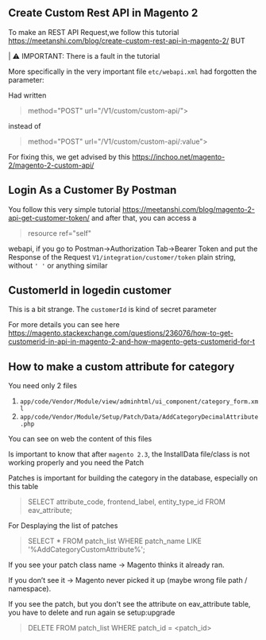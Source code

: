 ## Create Custom Rest API in Magento 2

To make an REST API Request,we follow this tutorial https://meetanshi.com/blog/create-custom-rest-api-in-magento-2/ BUT 

| ⚠ IMPORTANT:  There is a fault in the tutorial

More specifically in the very important file `etc/webapi.xml`
had forgotten the parameter: 

Had written
>   method="POST" url="/V1/custom/custom-api/">

instead of 

>  method="POST" url="/V1/custom/custom-api/:value">


For fixing this, we get advised by this https://inchoo.net/magento-2/magento-2-custom-api/



## Login As a Customer By Postman

You follow this very simple tutorial
https://meetanshi.com/blog/magento-2-api-get-customer-token/
and after that, you can access a 
> resource ref="self" 

webapi, if you go to Postman->Authorization Tab->Bearer Token
and put the Response of the Request `V1/integration/customer/token`
plain string, without `' '` or anything similar


## CustomerId in logedin customer

This is a bit strange. The `customerId` is kind of secret parameter



For more details you can see here
https://magento.stackexchange.com/questions/236076/how-to-get-customerid-in-api-in-magento-2-and-how-magento-gets-customerid-for-t


## How to make a custom attribute for category

You need only 2 files 
1. `app/code/Vendor/Module/view/adminhtml/ui_component/category_form.xml`
2. `app/code/Vendor/Module/Setup/Patch/Data/AddCategoryDecimalAttribute.php`

You can see on web the content of this files

Is important to know that after `magento 2.3`, the InstallData file/class is not working properly and you need the Patch 

Patches is important for building the category in the database, especially on this table

> SELECT attribute_code, frontend_label, entity_type_id
FROM eav_attribute;

For Desplaying the list of patches

> SELECT * 
FROM patch_list
WHERE patch_name LIKE '%AddCategoryCustomAttribute%';

If you see your patch class name → Magento thinks it already ran.

If you don’t see it → Magento never picked it up (maybe wrong file path / namespace).

If you see the patch, but you don't see the attribute on eav_attribute table,
you have to delete and run again se setup:upgrade


> DELETE FROM patch_list WHERE patch_id = <patch_id>


